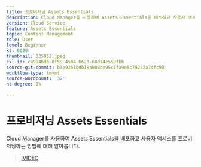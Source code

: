 ```yaml
---
title: 프로비저닝 Assets Essentials
description: Cloud Manager를 사용하여 Assets Essentials을 배포하고 사용자 액세스를 프로비저닝하는 방법에 대해 알아봅니다.
version: Cloud Service
feature: Assets Essentials
topic: Content Management
role: User
level: Beginner
kt: 8020
thumbnail: 335952.jpeg
exl-id: ca994bdb-8f59-4504-b623-68d74e559fbb
source-git-commit: b3e9251bdb18a008be95c1fa9e5c79252a74fc98
workflow-type: tm+mt
source-wordcount: '32'
ht-degree: 0%

---
```


# 프로비저닝 Assets Essentials

Cloud Manager를 사용하여 Assets Essentials을 배포하고 사용자 액세스를 프로비저닝하는 방법에 대해 알아봅니다.

>[!VIDEO](https://video.tv.adobe.com/v/335952?quality=12&learn=on)
